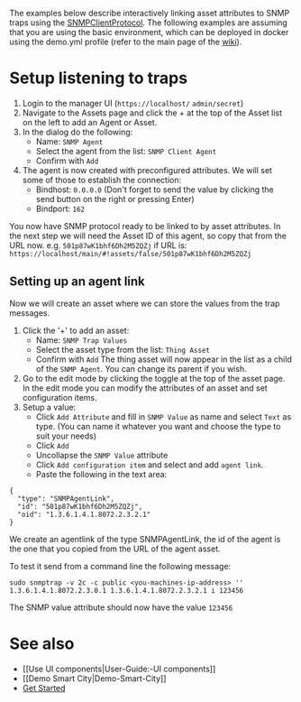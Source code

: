 The examples below describe interactively linking asset attributes to SNMP traps using the [SNMPClientProtocol](https://github.com/openremote/openremote/blob/master/agent/src/main/java/org/openremote/agent/protocol/snmo/SNMPClientProtocol.java). The following examples are assuming that you are using the basic environment, which can be deployed in docker using the demo.yml profile (refer to the main page of the [wiki](https://github.com/openremote/openremote/wiki)). 

# Setup listening to traps

1. Login to the manager UI (`https://localhost/` `admin/secret`)
2. Navigate to the Assets page and click the + at the top of the Asset list on the left to add an Agent or Asset.
3. In the dialog do the following:
   * Name: `SNMP Agent`
   * Select the agent from the list: `SNMP Client Agent`
   * Confirm with `Add`
4. The agent is now created with preconfigured attributes. We will set some of those to establish the connection:
   * Bindhost: `0.0.0.0` (Don't forget to send the value by clicking the send button on the right or pressing Enter)
   * Bindport: `162`

You now have SNMP protocol ready to be linked to by asset attributes. 
In the next step we will need the Asset ID of this agent, so copy that from the URL now. e.g. `501p87wK1bhf6Dh2M5ZQZj` if URL is: `https://localhost/main/#!assets/false/501p87wK1bhf6Dh2M5ZQZj`

## Setting up an agent link

Now we will create an asset where we can store the values from the trap messages.
1. Click the '+' to add an asset:
   * Name: `SNMP Trap Values`
   * Select the asset type from the list: `Thing Asset`
   * Confirm with `Add`
The thing asset will now appear in the list as a child of the `SNMP Agent`. You can change its parent if you wish.
2. Go to the edit mode by clicking the toggle at the top of the asset page. In the edit mode you can modify the attributes of an asset and set configuration items.
3. Setup a value:
   * Click `Add Attribute` and fill in `SNMP Value` as name and select `Text` as type. (You can name it whatever you want and choose the type to suit your needs)
   * Click `Add`
   * Uncollapse the `SNMP Value` attribute
   * Click `Add configuration item` and select and add `agent link`. 
   * Paste the following in the text area:
```
{
  "type": "SNMPAgentLink",
  "id": "501p87wK1bhf6Dh2M5ZQZj",
  "oid": "1.3.6.1.4.1.8072.2.3.2.1"
}
```
We create an agentlink of the type SNMPAgentLink, the id of the agent is the one that you copied from the URL of the agent asset.

To test it send from a command line the following message:

`sudo snmptrap -v 2c -c public <you-machines-ip-address> '' 1.3.6.1.4.1.8072.2.3.0.1 1.3.6.1.4.1.8072.2.3.2.1 i 123456`

The SNMP value attribute should now have the value `123456 `

# See also

- [[Use UI components|User-Guide:-UI components]]
- [[Demo Smart City|Demo-Smart-City]]
- [Get Started](https://openremote.io/get-started-manager/)